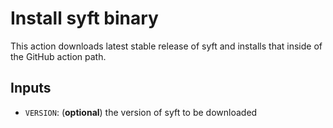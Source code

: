 # Install syft binary

This action downloads latest stable release of syft and installs that inside
of the GitHub action path.

## Inputs

* `VERSION`: (**optional**) the version of syft to be downloaded
